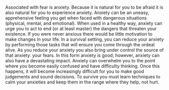 Associated with fear is anxiety. Because it is natural for you to be afraid it is also natural for you to experience anxiety. Anxiety can be an uneasy, apprehensive feeling you get when faced with dangerous situations (physical, mental, and emotional). When used in a healthy way, anxiety can urge you to act to end (or at least master) the dangers that threaten your existence. If you were never anxious there would be little motivation to make changes in your life. In a survival setting, you can reduce your anxiety by performing those tasks that will ensure you come through the ordeal alive. As you reduce your anxiety you also bring under control the source of that anxiety: your fears. In this form anxiety is good; however, anxiety can also have a devastating impact. Anxiety can overwhelm you to the point where you become easily confused and have difficulty thinking. Once this happens, it will become increasingly difficult for you to make good judgements and sound decisions. To survive you must learn techniques to calm your anxieties and keep them in the range where they help, not hurt.